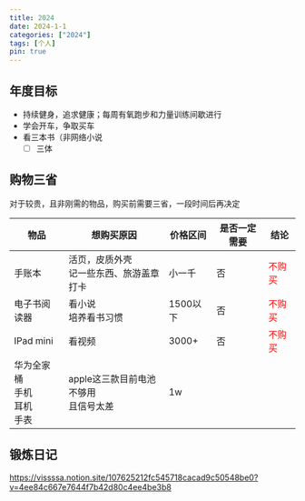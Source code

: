 ```yaml
---
title: 2024
date: 2024-1-1
categories: ["2024"]
tags: [个人]
pin: true
---
```

## 年度目标
- 持续健身，追求健康；每周有氧跑步和力量训练间歇进行
- 学会开车，争取买车
- 看三本书（非网络小说
	- [ ] 三体

## 购物三省
对于较贵，且非刚需的物品，购买前需要三省，一段时间后再决定

| 物品                      | 想购买原因                     | 价格区间   | 是否一定需要 | 结论                                     |
| ----------------------- | ------------------------- | ------ | ------ | -------------------------------------- |
| 手账本                     | 活页，皮质外壳  <br>记一些东西、旅游盖章打卡 | 小一千    | 否      | <span style="color:red">不购买</span><br> |
| 电子书阅读器                  | 看小说<br>培养看书习惯             | 1500以下 | 否      | <span style="color:red">不购买</span>     |
| IPad mini               | 看视频                       | 3000+  | 否      | <span style="color:red">不购买</span>     |
| 华为全家桶<br>手机<br>耳机<br>手表 | apple这三款目前电池不够用<br>且信号太差  | 1w     |        |                                        |

## 锻炼日记
https://vissssa.notion.site/107625212fc545718cacad9c50548be0?v=4ee84c667e7644f7b42d80c4ee4be3b8
